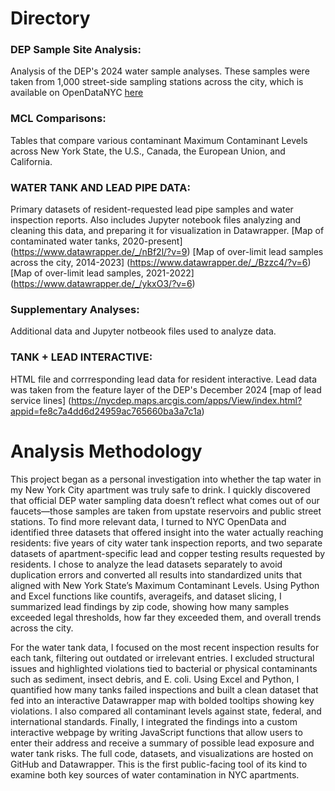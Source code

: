 # Directory

### **DEP Sample Site Analysis**: 
Analysis of the DEP's 2024 water sample analyses. These samples were taken from 1,000 street-side sampling stations across the city, which is available on OpenDataNYC [here](https://data.cityofnewyork.us/Environment/Drinking-Water-Quality-Distribution-Monitoring-Dat/bkwf-xfky/data_preview)

### **MCL Comparisons**: 
Tables that compare various contaminant Maximum Contaminant Levels across New York State, the U.S., Canada, the European Union, and California.

### **WATER TANK AND LEAD PIPE DATA**: 
Primary datasets of resident-requested lead pipe samples and water inspection reports. Also includes Jupyter notebook files analyzing and cleaning this data, and preparing it for visualization in Datawrapper.
  [Map of contaminated water tanks, 2020-present] (https://www.datawrapper.de/_/nBf2l/?v=9)
  [Map of over-limit lead samples across the city, 2014-2023] (https://www.datawrapper.de/_/Bzzc4/?v=6)
  [Map of over-limit lead samples, 2021-2022] (https://www.datawrapper.de/_/ykxO3/?v=6)

### **Supplementary Analyses**: 
Additional data and Jupyter notbeook files used to analyze data.

### **TANK + LEAD INTERACTIVE**: 
HTML file and corrresponding lead data for resident interactive. Lead data was taken from the feature layer of the DEP's December 2024 [map of lead service lines] (https://nycdep.maps.arcgis.com/apps/View/index.html?appid=fe8c7a4dd6d24959ac765660ba3a7c1a)


# Analysis Methodology

This project began as a personal investigation into whether the tap water in my New York City apartment was truly safe to drink. I quickly discovered that official DEP water sampling data doesn’t reflect what comes out of our faucets—those samples are taken from upstate reservoirs and public street stations. To find more relevant data, I turned to NYC OpenData and identified three datasets that offered insight into the water actually reaching residents: five years of city water tank inspection reports, and two separate datasets of apartment-specific lead and copper testing results requested by residents. I chose to analyze the lead datasets separately to avoid duplication errors and converted all results into standardized units that aligned with New York State’s Maximum Contaminant Levels. Using Python and Excel functions like countifs, averageifs, and dataset slicing, I summarized lead findings by zip code, showing how many samples exceeded legal thresholds, how far they exceeded them, and overall trends across the city.

For the water tank data, I focused on the most recent inspection results for each tank, filtering out outdated or irrelevant entries. I excluded structural issues and highlighted violations tied to bacterial or physical contaminants such as sediment, insect debris, and E. coli. Using Excel and Python, I quantified how many tanks failed inspections and built a clean dataset that fed into an interactive Datawrapper map with bolded tooltips showing key violations. I also compared all contaminant levels against state, federal, and international standards. Finally, I integrated the findings into a custom interactive webpage by writing JavaScript functions that allow users to enter their address and receive a summary of possible lead exposure and water tank risks. The full code, datasets, and visualizations are hosted on GitHub and Datawrapper. This is the first public-facing tool of its kind to examine both key sources of water contamination in NYC apartments.
